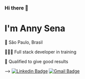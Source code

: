 ### Hi there 👋

# I'm Anny Sena

📍 São Paulo, Brasil

👩🏻‍💻 Full stack developer in training

📑 Qualified to give good results


--> [![Linkedin Badge](https://img.shields.io/badge/-Anny%20Dos%20Santos%20Sena%20Vaz-6633cc?style=flat-square&logo=Linkedin&logoColor=white&link=https://www.linkedin.com/in/annydossantosenavaz/)](https://www.linkedin.com/in/annydossantosenavaz/) 
[![Gmail Badge](https://img.shields.io/badge/-annysena.as44@gmail.com-6633cc?style=flat-square&logo=Gmail&logoColor=white&link=mailto:annysena.as44@gmail.com)](mailto:annysena.as44@gmail.com)

